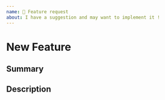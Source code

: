 ```yaml
---
name: 🚀 Feature request
about: I have a suggestion and may want to implement it !
---
```


<!---
1. Verify first that your feature request is not already reported on GitHub.

2. Verify that your feature is not already implemented
-->

# New Feature

## Summary
<!-- Explain your feature idea briefly -->

## Description
<!-- Explain what you actually want to accomplish with that feature -->
